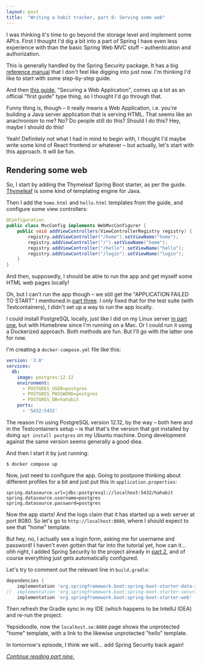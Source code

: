 ```yaml
---
layout: post
title:  "Writing a habit tracker, part 8: Serving some web"
---
```


I was thinking it's time to go beyond the storage level and implement some API:s. First I thought I'd dig a bit into a part of Spring I have even less experience with than the basic Spring Web MVC stuff – authentication and authorization. 

This is generally handled by the Spring Security package. It has a big [reference manual](https://docs.spring.io/spring-security/reference/index.html) that I don't feel like digging into just now. I'm thinking I'd like to start with some step-by-step guide. 

And then [this guide](https://spring.io/guides/gs/securing-web/), "Securing a Web Application", comes up a lot as an official "first guide" type thing, so I thought I'd go through that. 

Funny thing is, though – it really means a Web Application, i.e. you're building a Java server application that is serving HTML. That seems like an anachronism to me? No? Do people still do this? Should I do this? Hey, maybe I should do this!

Yeah! Definitely not what I had in mind to begin with, I thought I'd maybe write some kind of React frontend or whatever – but actually, let's start with this approach. It will be fun. 

## Rendering some web

So, I start by adding the Thymeleaf Spring Boot starter, as per the guide. [Thymeleaf](https://www.thymeleaf.org/index.html) is some kind of templating engine for Java.

Then I add the `home.html` and `hello.html` templates from the guide, and configure some view controllers:

```java
@Configuration
public class MvcConfig implements WebMvcConfigurer {
    public void addViewControllers(ViewControllerRegistry registry) {
        registry.addViewController("/home").setViewName("home");
        registry.addViewController("/").setViewName("home");
        registry.addViewController("/hello").setViewName("hello");
        registry.addViewController("/login").setViewName("login");
    }
}
```

And then, supposedly, I should be able to run the app and get myself some HTML web pages locally! 

Oh, but I can't run the app though – we still get the "APPLICATION FAILED TO START" I mentioned in [part three](/2023/01/03/habit-tracker-part-three-making-it-run.html). I only fixed that for the test suite (with Testcontainers), I didn't set up a way to run the app locally. 

I could install PostgreSQL locally, just like I did on my Linux server [in part one](/2023/01/01/writing-a-habit-tracker.html), but with Homebrew since I'm running on a Mac. Or I could run it using a Dockerized approach. Both methods are fun. But I'll go with the latter one for now. 

I'm creating a `docker-compose.yml` file like this:

```yaml
version: '3.8'
services:
  db:
    image: postgres:12.12
    environment:
      - POSTGRES_USER=postgres
      - POSTGRES_PASSWORD=postgres
      - POSTGRES_DB=hahabit
    ports:
      - '5432:5432'
```

The reason I'm using PostgreSQL version 12.12, by the way – both here and in the Testcontainers setup – is that that's the version that got installed by doing `apt install postgres` on my Ubuntu machine. Doing development against the same version seems generally a good diea. 

And then I start it by just running:

```shell
$ docker compose up
```

Now, just need to configure the app. Going to postpone thinking about different profiles for a bit and just put this in `application.properties`:

```properties
spring.datasource.url=jdbc:postgresql://localhost:5432/hahabit
spring.datasource.username=postgres
spring.datasource.password=postgres
```

Now the app starts! And the logs claim that it has started up a web server at port 8080. So let's go to `http://localhost:8080`, where I should expect to see that "home" template. 

But hey, no, I actually see a login form, asking me for username and password! I haven't even gotten that far into the tutorial yet, how can it... ohh right, I added Spring Security to the project already in [part 2](/2023/01/02/habit-tracker-part-two-spring-boot.html), and of course everything just gets automatically configured. 

Let's try to comment out the relevant line in `build.gradle`:

```groovy
dependencies {
	implementation 'org.springframework.boot:spring-boot-starter-data-jdbc'
//	implementation 'org.springframework.boot:spring-boot-starter-security'
	implementation 'org.springframework.boot:spring-boot-starter-web'
```

Then refresh the Gradle sync in my IDE (which happens to be IntelliJ IDEA) and re-run the project.

Yepsidoodle, now the `localhost.se:8080` page shows the unprotected "home" template, with a link to the likewise unprotected "hello" template. 

In tomorrow's episode, I think we will... add Spring Security back again!  

_[Continue reading part nine.](/2023/01/09/habit-tracker-securing-things.html)_